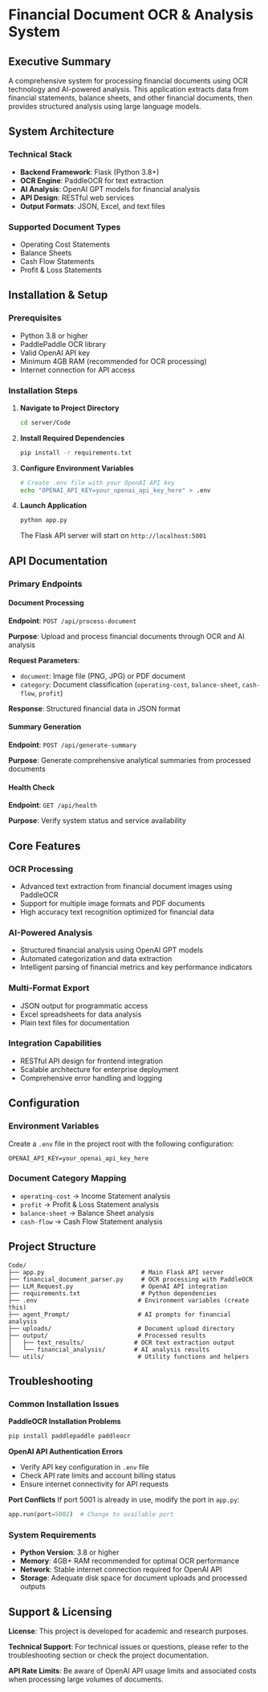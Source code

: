 # Financial Document OCR & Analysis System

## Executive Summary

A comprehensive system for processing financial documents using OCR technology and AI-powered analysis. This application extracts data from financial statements, balance sheets, and other financial documents, then provides structured analysis using large language models.

## System Architecture

### Technical Stack
- **Backend Framework**: Flask (Python 3.8+)
- **OCR Engine**: PaddleOCR for text extraction
- **AI Analysis**: OpenAI GPT models for financial analysis
- **API Design**: RESTful web services
- **Output Formats**: JSON, Excel, and text files

### Supported Document Types
- Operating Cost Statements
- Balance Sheets  
- Cash Flow Statements
- Profit & Loss Statements

## Installation & Setup

### Prerequisites
- Python 3.8 or higher
- PaddlePaddle OCR library
- Valid OpenAI API key
- Minimum 4GB RAM (recommended for OCR processing)
- Internet connection for API access

### Installation Steps

1. **Navigate to Project Directory**
   ```bash
   cd server/Code
   ```

2. **Install Required Dependencies**
   ```bash
   pip install -r requirements.txt
   ```

3. **Configure Environment Variables**
   ```bash
   # Create .env file with your OpenAI API key
   echo "OPENAI_API_KEY=your_openai_api_key_here" > .env
   ```

4. **Launch Application**
   ```bash
   python app.py
   ```
   
   The Flask API server will start on `http://localhost:5001`

## API Documentation

### Primary Endpoints

#### Document Processing
**Endpoint**: `POST /api/process-document`

**Purpose**: Upload and process financial documents through OCR and AI analysis

**Request Parameters**:
- `document`: Image file (PNG, JPG) or PDF document
- `category`: Document classification (`operating-cost`, `balance-sheet`, `cash-flow`, `profit`)

**Response**: Structured financial data in JSON format

#### Summary Generation
**Endpoint**: `POST /api/generate-summary`

**Purpose**: Generate comprehensive analytical summaries from processed documents

#### Health Check
**Endpoint**: `GET /api/health`

**Purpose**: Verify system status and service availability

## Core Features

### OCR Processing
- Advanced text extraction from financial document images using PaddleOCR
- Support for multiple image formats and PDF documents
- High accuracy text recognition optimized for financial data

### AI-Powered Analysis
- Structured financial analysis using OpenAI GPT models
- Automated categorization and data extraction
- Intelligent parsing of financial metrics and key performance indicators

### Multi-Format Export
- JSON output for programmatic access
- Excel spreadsheets for data analysis
- Plain text files for documentation

### Integration Capabilities
- RESTful API design for frontend integration
- Scalable architecture for enterprise deployment
- Comprehensive error handling and logging

## Configuration

### Environment Variables
Create a `.env` file in the project root with the following configuration:

```env
OPENAI_API_KEY=your_openai_api_key_here
```

### Document Category Mapping
- `operating-cost` → Income Statement analysis
- `profit` → Profit & Loss Statement analysis  
- `balance-sheet` → Balance Sheet analysis
- `cash-flow` → Cash Flow Statement analysis

## Project Structure

```
Code/
├── app.py                           # Main Flask API server
├── financial_document_parser.py     # OCR processing with PaddleOCR
├── LLM_Request.py                   # OpenAI API integration
├── requirements.txt                 # Python dependencies
├── .env                            # Environment variables (create this)
├── agent_Prompt/                   # AI prompts for financial analysis
├── uploads/                        # Document upload directory
├── output/                         # Processed results
│   ├── text_results/              # OCR text extraction output
│   └── financial_analysis/        # AI analysis results
└── utils/                          # Utility functions and helpers
```

## Troubleshooting

### Common Installation Issues

**PaddleOCR Installation Problems**
```bash
pip install paddlepaddle paddleocr
```

**OpenAI API Authentication Errors**
- Verify API key configuration in `.env` file
- Check API rate limits and account billing status
- Ensure internet connectivity for API requests

**Port Conflicts**
If port 5001 is already in use, modify the port in `app.py`:
```python
app.run(port=5002)  # Change to available port
```

### System Requirements
- **Python Version**: 3.8 or higher
- **Memory**: 4GB+ RAM recommended for optimal OCR performance
- **Network**: Stable internet connection required for OpenAI API
- **Storage**: Adequate disk space for document uploads and processed outputs

## Support & Licensing

**License**: This project is developed for academic and research purposes.

**Technical Support**: For technical issues or questions, please refer to the troubleshooting section or check the project documentation.

**API Rate Limits**: Be aware of OpenAI API usage limits and associated costs when processing large volumes of documents.
